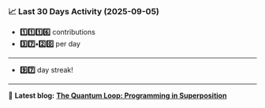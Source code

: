 <!--START_STATS-->
### 📈 Last 30 Days Activity (2025-09-05)  
- **1️⃣1️⃣1️⃣6️⃣** contributions  
- **3️⃣7️⃣•2️⃣0️⃣** per day
---
- **9️⃣7️⃣** day streak!
---
📝 **Latest blog:** [**The Quantum Loop: Programming in Superposition**](https://andriak.com/blog/quantum-loop)
<!--END_STATS-->
